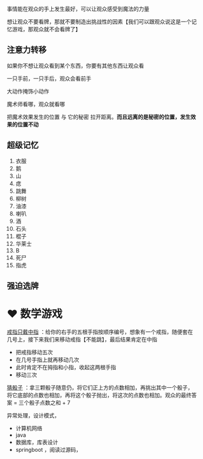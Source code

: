 事情能在观众的手上发生最好，可以让观众感受到魔法的力量

想让观众不要看牌，那就不要制造出挑战性的因素【我们可以跟观众说这是一个记忆游戏，那观众就不会看牌了】

## 注意力转移
如果你不想让观众看到某个东西，你要有其他东西让观众看

一只手前，一只手后，观众会看前手

大动作掩饰小动作

魔术师看哪，观众就看哪

把魔术效果发生的位置 与 它的秘密 拉开距离。**而且远离的是秘密的位置，发生效果的位置不动**

## 超级记忆
1. 衣服
2. 鹅
3. 山
4. 痣
5. 跳舞
6. 柳树
7. 油漆
8. 喇叭
9. 酒
10. 石头
11. 棍子
12. 华莱士
13. B
14. 死尸
15. 指虎

## 强迫选牌

# ❤️ 数学游戏
<u>戒指只戴中指</u> ：给你的右手的五根手指按顺序编号，想象有一个戒指，随便套在几号上，接下来我们来移动戒指【不能跳】，最后结果肯定在中指
- 把戒指移动五次
- 在几号手指上就再移动几次
- 此时肯定不在拇指和小指，收起这两根手指
- 移动三次

<u>猜骰子</u> ：拿三颗骰子随意仍，将它们正上方的点数相加，再挑出其中一个骰子，将它底部的点数也相加，再将这个骰子抛出，将这次的点数也相加。观众的最终答案 = 三个骰子点数之和 + 7

异常处理，设计模式，

- 计算机网络
- java
- 数据库，库表设计
- springboot ，阅读过源码，